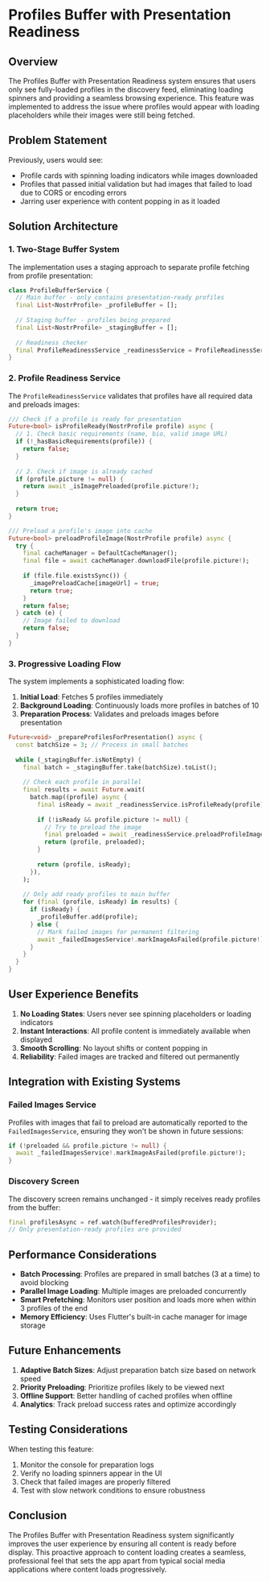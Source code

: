 # Profiles Buffer with Presentation Readiness

## Overview

The Profiles Buffer with Presentation Readiness system ensures that users only see fully-loaded profiles in the discovery feed, eliminating loading spinners and providing a seamless browsing experience. This feature was implemented to address the issue where profiles would appear with loading placeholders while their images were still being fetched.

## Problem Statement

Previously, users would see:
- Profile cards with spinning loading indicators while images downloaded
- Profiles that passed initial validation but had images that failed to load due to CORS or encoding errors
- Jarring user experience with content popping in as it loaded

## Solution Architecture

### 1. Two-Stage Buffer System

The implementation uses a staging approach to separate profile fetching from profile presentation:

```dart
class ProfileBufferService {
  // Main buffer - only contains presentation-ready profiles
  final List<NostrProfile> _profileBuffer = [];
  
  // Staging buffer - profiles being prepared
  final List<NostrProfile> _stagingBuffer = [];
  
  // Readiness checker
  final ProfileReadinessService _readinessService = ProfileReadinessService();
}
```

### 2. Profile Readiness Service

The `ProfileReadinessService` validates that profiles have all required data and preloads images:

```dart
/// Check if a profile is ready for presentation
Future<bool> isProfileReady(NostrProfile profile) async {
  // 1. Check basic requirements (name, bio, valid image URL)
  if (!_hasBasicRequirements(profile)) {
    return false;
  }
  
  // 2. Check if image is already cached
  if (profile.picture != null) {
    return await _isImagePreloaded(profile.picture!);
  }
  
  return true;
}

/// Preload a profile's image into cache
Future<bool> preloadProfileImage(NostrProfile profile) async {
  try {
    final cacheManager = DefaultCacheManager();
    final file = await cacheManager.downloadFile(profile.picture!);
    
    if (file.file.existsSync()) {
      _imagePreloadCache[imageUrl] = true;
      return true;
    }
    return false;
  } catch (e) {
    // Image failed to download
    return false;
  }
}
```

### 3. Progressive Loading Flow

The system implements a sophisticated loading flow:

1. **Initial Load**: Fetches 5 profiles immediately
2. **Background Loading**: Continuously loads more profiles in batches of 10
3. **Preparation Process**: Validates and preloads images before presentation

```dart
Future<void> _prepareProfilesForPresentation() async {
  const batchSize = 3; // Process in small batches
  
  while (_stagingBuffer.isNotEmpty) {
    final batch = _stagingBuffer.take(batchSize).toList();
    
    // Check each profile in parallel
    final results = await Future.wait(
      batch.map((profile) async {
        final isReady = await _readinessService.isProfileReady(profile);
        
        if (!isReady && profile.picture != null) {
          // Try to preload the image
          final preloaded = await _readinessService.preloadProfileImage(profile);
          return (profile, preloaded);
        }
        
        return (profile, isReady);
      }),
    );
    
    // Only add ready profiles to main buffer
    for (final (profile, isReady) in results) {
      if (isReady) {
        _profileBuffer.add(profile);
      } else {
        // Mark failed images for permanent filtering
        await _failedImagesService!.markImageAsFailed(profile.picture!);
      }
    }
  }
}
```

## User Experience Benefits

1. **No Loading States**: Users never see spinning placeholders or loading indicators
2. **Instant Interactions**: All profile content is immediately available when displayed
3. **Smooth Scrolling**: No layout shifts or content popping in
4. **Reliability**: Failed images are tracked and filtered out permanently

## Integration with Existing Systems

### Failed Images Service
Profiles with images that fail to preload are automatically reported to the `FailedImagesService`, ensuring they won't be shown in future sessions:

```dart
if (!preloaded && profile.picture != null) {
  await _failedImagesService!.markImageAsFailed(profile.picture!);
}
```

### Discovery Screen
The discovery screen remains unchanged - it simply receives ready profiles from the buffer:

```dart
final profilesAsync = ref.watch(bufferedProfilesProvider);
// Only presentation-ready profiles are provided
```

## Performance Considerations

- **Batch Processing**: Profiles are prepared in small batches (3 at a time) to avoid blocking
- **Parallel Image Loading**: Multiple images are preloaded concurrently
- **Smart Prefetching**: Monitors user position and loads more when within 3 profiles of the end
- **Memory Efficiency**: Uses Flutter's built-in cache manager for image storage

## Future Enhancements

1. **Adaptive Batch Sizes**: Adjust preparation batch size based on network speed
2. **Priority Preloading**: Prioritize profiles likely to be viewed next
3. **Offline Support**: Better handling of cached profiles when offline
4. **Analytics**: Track preload success rates and optimize accordingly

## Testing Considerations

When testing this feature:
1. Monitor the console for preparation logs
2. Verify no loading spinners appear in the UI
3. Check that failed images are properly filtered
4. Test with slow network conditions to ensure robustness

## Conclusion

The Profiles Buffer with Presentation Readiness system significantly improves the user experience by ensuring all content is ready before display. This proactive approach to content loading creates a seamless, professional feel that sets the app apart from typical social media applications where content loads progressively.